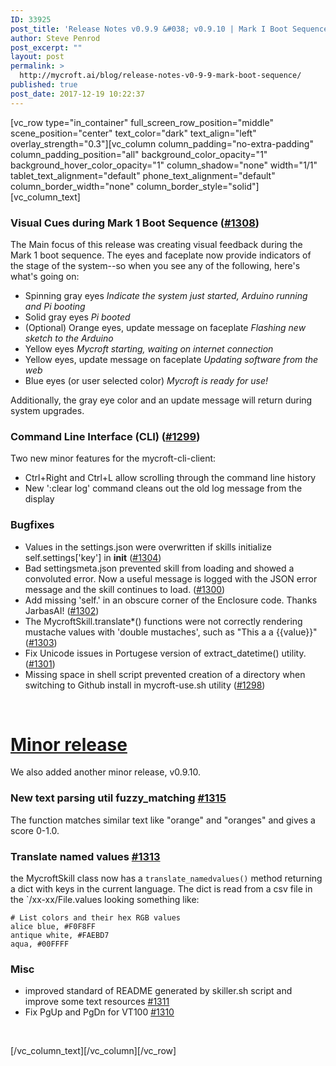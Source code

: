 ```yaml
---
ID: 33925
post_title: 'Release Notes v0.9.9 &#038; v0.9.10 | Mark I Boot Sequence'
author: Steve Penrod
post_excerpt: ""
layout: post
permalink: >
  http://mycroft.ai/blog/release-notes-v0-9-9-mark-boot-sequence/
published: true
post_date: 2017-12-19 10:22:37
---
```

[vc_row type="in_container" full_screen_row_position="middle" scene_position="center" text_color="dark" text_align="left" overlay_strength="0.3"][vc_column column_padding="no-extra-padding" column_padding_position="all" background_color_opacity="1" background_hover_color_opacity="1" column_shadow="none" width="1/1" tablet_text_alignment="default" phone_text_alignment="default" column_border_width="none" column_border_style="solid"][vc_column_text]
<h3><strong>Visual Cues during Mark 1 Boot Sequence (<a class="issue-link js-issue-link" href="https://github.com/MycroftAI/mycroft-core/pull/1308" data-error-text="Failed to load issue title" data-id="281849789" data-permission-text="Issue title is private" data-url="https://github.com/MycroftAI/mycroft-core/issues/1308">#1308</a>)</strong></h3>
The Main focus of this release was creating visual feedback during the Mark 1 boot
sequence. The eyes and faceplate now provide indicators of the stage of the system--so when you see any of the following, here's what's going on:
<ul>
 	<li>Spinning gray eyes
<em>Indicate the system just started, Arduino running and Pi booting</em></li>
 	<li>Solid gray eyes
<em>Pi booted</em></li>
 	<li>(Optional) Orange eyes, update message on faceplate
<em>Flashing new sketch to the Arduino</em></li>
 	<li>Yellow eyes
<em>Mycroft starting, waiting on internet connection</em></li>
 	<li>Yellow eyes, update message on faceplate
<em>Updating software from the web</em></li>
 	<li>Blue eyes (or user selected color)
<em>Mycroft is ready for use!</em></li>
</ul>
Additionally, the gray eye color and an update message will return during system upgrades.
<h3></h3>
<h3><strong>Command Line Interface (CLI) (<a class="issue-link js-issue-link" href="https://github.com/MycroftAI/mycroft-core/pull/1299" data-error-text="Failed to load issue title" data-id="280796676" data-permission-text="Issue title is private" data-url="https://github.com/MycroftAI/mycroft-core/issues/1299">#1299</a>)</strong></h3>
Two new minor features for the mycroft-cli-client:
<ul>
 	<li>Ctrl+Right and Ctrl+L allow scrolling through the command line history</li>
 	<li>New ':clear log' command cleans out the old log message from the display</li>
</ul>
<h3></h3>
<h3><strong>Bugfixes</strong></h3>
<ul>
 	<li>Values in the settings.json were overwritten if skills initialize self.settings['key'] in <strong>init</strong> (<a class="issue-link js-issue-link" href="https://github.com/MycroftAI/mycroft-core/pull/1304" data-error-text="Failed to load issue title" data-id="281520350" data-permission-text="Issue title is private" data-url="https://github.com/MycroftAI/mycroft-core/issues/1304">#1304</a>)</li>
 	<li>Bad settingsmeta.json prevented skill from loading and showed a convoluted error. Now a useful message is logged with the JSON error message and the skill continues to load. (<a class="issue-link js-issue-link" href="https://github.com/MycroftAI/mycroft-core/pull/1300" data-error-text="Failed to load issue title" data-id="280796917" data-permission-text="Issue title is private" data-url="https://github.com/MycroftAI/mycroft-core/issues/1300">#1300</a>)</li>
 	<li>Add missing 'self.' in an obscure corner of the Enclosure code. Thanks JarbasAI! (<a class="issue-link js-issue-link" href="https://github.com/MycroftAI/mycroft-core/pull/1302" data-error-text="Failed to load issue title" data-id="281250102" data-permission-text="Issue title is private" data-url="https://github.com/MycroftAI/mycroft-core/issues/1302">#1302</a>)</li>
 	<li>The MycroftSkill.translate*() functions were not correctly rendering mustache values with 'double mustaches', such as "This a a {{value}}" (<a class="issue-link js-issue-link" href="https://github.com/MycroftAI/mycroft-core/pull/1303" data-error-text="Failed to load issue title" data-id="281515778" data-permission-text="Issue title is private" data-url="https://github.com/MycroftAI/mycroft-core/issues/1303">#1303</a>)</li>
 	<li>Fix Unicode issues in Portugese version of extract_datetime() utility. (<a class="issue-link js-issue-link" href="https://github.com/MycroftAI/mycroft-core/pull/1301" data-error-text="Failed to load issue title" data-id="281236959" data-permission-text="Issue title is private" data-url="https://github.com/MycroftAI/mycroft-core/issues/1301">#1301</a>)</li>
 	<li>Missing space in shell script prevented creation of a directory when switching to Github install in mycroft-use.sh utility (<a class="issue-link js-issue-link" href="https://github.com/MycroftAI/mycroft-core/pull/1298" data-error-text="Failed to load issue title" data-id="280759007" data-permission-text="Issue title is private" data-url="https://github.com/MycroftAI/mycroft-core/issues/1298">#1298</a>)</li>
</ul>
&nbsp;
<div class="release-header">
<h1 class="release-title text-normal"><a href="https://github.com/MycroftAI/mycroft-core/releases/tag/release%2Fv0.9.10">Minor release</a></h1>
<p class="f5 text-gray mt-1 mb-4">We also added another minor release, v0.9.10.</p>

<h3 class="f5 text-gray mt-1 mb-4"><strong>New text parsing util fuzzy_matching <a class="issue-link js-issue-link" href="https://github.com/MycroftAI/mycroft-core/pull/1315" data-error-text="Failed to load issue title" data-id="282405346" data-permission-text="Issue title is private" data-url="https://github.com/MycroftAI/mycroft-core/issues/1315">#1315</a></strong></h3>
</div>
<div class="markdown-body">

The function matches similar text like "orange" and "oranges" and gives a score 0-1.0.
<h3></h3>
<h3><strong>Translate </strong>named values<strong> <a class="issue-link js-issue-link" href="https://github.com/MycroftAI/mycroft-core/pull/1313" data-error-text="Failed to load issue title" data-id="282394221" data-permission-text="Issue title is private" data-url="https://github.com/MycroftAI/mycroft-core/issues/1313">#1313</a></strong></h3>
the MycroftSkill class now has a <code>translate_namedvalues()</code> method returning a dict with keys in the current language. The dict is read from a csv file in the `/xx-xx/File.values looking something like:
<pre lang="csv"><code># List colors and their hex RGB values
alice blue, #F0F8FF
antique white, #FAEBD7
aqua, #00FFFF
</code></pre>
<h3></h3>
<h3><strong>Misc</strong></h3>
<ul>
 	<li>improved standard of README generated by skiller.sh script and improve some text resources <a class="issue-link js-issue-link" href="https://github.com/MycroftAI/mycroft-core/pull/1311" data-error-text="Failed to load issue title" data-id="282374776" data-permission-text="Issue title is private" data-url="https://github.com/MycroftAI/mycroft-core/issues/1311">#1311</a></li>
 	<li>Fix PgUp and PgDn for VT100 <a class="issue-link js-issue-link tooltipped tooltipped-ne" href="https://github.com/MycroftAI/mycroft-core/pull/1310" data-error-text="Failed to load issue title" data-id="282344117" data-permission-text="Issue title is private" aria-label="#1310, CLI: interpretation of VT100 keys was flipped">#1310</a></li>
</ul>
</div>
&nbsp;

[/vc_column_text][/vc_column][/vc_row]